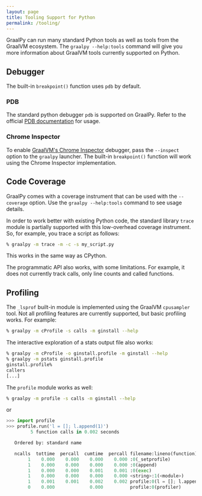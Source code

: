 ```yaml
---
layout: page
title: Tooling Support for Python
permalink: /tooling/
---
```


GraalPy can run many standard Python tools as well as tools from the GraalVM ecosystem.
The `graalpy --help:tools` command will give you more information about GraalVM tools currently supported on Python.

## Debugger
The built-in `breakpoint()` function uses `pdb` by default.

### PDB
The standard python debugger `pdb` is supported on GraalPy. Refer to the official [PDB documentation](https://docs.python.org/3/library/pdb.html) for usage.

### Chrome Inspector
To enable [GraalVM's Chrome Inspector](https://github.com/oracle/graal/blob/master/docs/tools/chrome-debugger.md) debugger, pass the `--inspect` option to the `graalpy` launcher.
The built-in `breakpoint()` function will work using the Chrome Inspector implementation.

## Code Coverage

GraalPy comes with a coverage instrument that can be used with the `--coverage` option.
Use the `graalpy --help:tools` command to see usage details.

In order to work better with existing Python code, the standard library `trace` module is partially supported with this low-overhead coverage instrument.
So, for example, you trace a script as follows:

```bash
% graalpy -m trace -m -c -s my_script.py
```

This works in the same way as CPython.

The programmatic API also works, with some limitations.
For example, it does not currently track calls, only line counts and called functions.

## Profiling

The `_lsprof` built-in module is implemented using the GraalVM `cpusampler` tool.
Not all profiling features are currently supported, but basic profiling works. For example:

```bash
% graalpy -m cProfile -s calls -m ginstall --help
```

The interactive exploration of a stats output file also works:

```bash
% graalpy -m cProfile -o ginstall.profile -m ginstall --help
% graalpy -m pstats ginstall.profile
ginstall.profile%
callers
[...]
```

The `profile` module works as well:

```bash
% graalpy -m profile -s calls -m ginstall --help
```

or

```python
>>> import profile
>>> profile.run('l = []; l.append(1)')
         5 function calls in 0.002 seconds

   Ordered by: standard name

   ncalls  tottime  percall  cumtime  percall filename:lineno(function)
        1    0.000    0.000    0.000    0.000 :0(_setprofile)
        1    0.000    0.000    0.000    0.000 :0(append)
        1    0.000    0.000    0.001    0.001 :0(exec)
        1    0.000    0.000    0.000    0.000 <string>:1(<module>)
        1    0.001    0.001    0.002    0.002 profile:0(l = []; l.append(1))
        0    0.000             0.000          profile:0(profiler)
```
